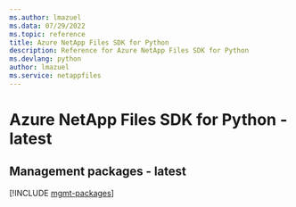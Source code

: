 ```yaml
---
ms.author: lmazuel
ms.data: 07/29/2022
ms.topic: reference
title: Azure NetApp Files SDK for Python
description: Reference for Azure NetApp Files SDK for Python
ms.devlang: python
author: lmazuel
ms.service: netappfiles
---
```

# Azure NetApp Files SDK for Python - latest

## Management packages - latest
[!INCLUDE [mgmt-packages](netapp-files-mgmt-index.md)]